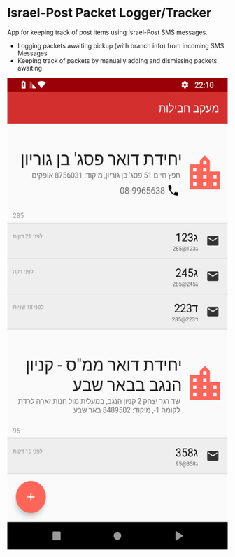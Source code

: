 # Israel-Post Packet Logger/Tracker 

App for keeping track of post items using Israel-Post SMS messages.

  - Logging packets awaiting pickup (with branch info) from incoming SMS Messages
  - Keeping track of packets by manually adding and dismissing packets awaiting 
  
 
<img src="https://raw.githubusercontent.com/gilmaimon/IsraelPost-Tracker/master/Screenshot_1543702248.png" width="540" height="1080">
